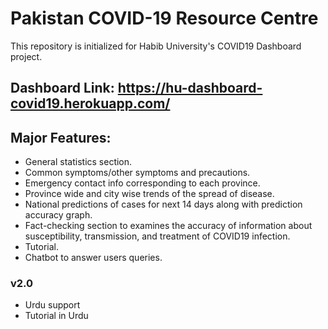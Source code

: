 # Pakistan COVID-19 Resource Centre
 This repository is initialized for Habib University's COVID19 Dashboard project.

## Dashboard Link: https://hu-dashboard-covid19.herokuapp.com/

## Major Features:
- General statistics section.
- Common symptoms/other symptoms and precautions.
- Emergency contact info corresponding to each province.
- Province wide and city wise trends of the spread of disease.
- National predictions of cases for next 14 days along with prediction accuracy graph.
- Fact-checking section to examines the accuracy of information about susceptibility, transmission, and treatment of COVID19 infection.
- Tutorial.
- Chatbot to answer users queries.

### v2.0
- Urdu support
- Tutorial in Urdu
